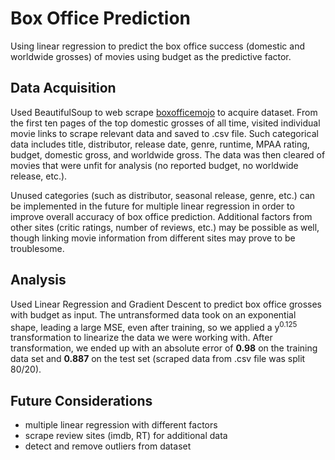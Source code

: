 # Box Office Prediction
Using linear regression to predict the box office success (domestic and worldwide grosses) of movies using budget as the predictive factor.

## Data Acquisition
Used BeautifulSoup to web scrape [boxofficemojo](https://www.boxofficemojo.com/) to acquire dataset. From the first ten pages of the top domestic grosses of all time, visited individual movie links to scrape relevant data and saved to .csv file. Such categorical data includes title, distributor, release date, genre, runtime, MPAA rating, budget, domestic gross, and worldwide gross. The data was then cleared of movies that were unfit for analysis (no reported budget, no worldwide release, etc.).

Unused categories (such as distributor, seasonal release, genre, etc.) can be implemented in the future for multiple linear regression in order to improve overall accuracy of box office prediction. Additional factors from other sites (critic ratings, number of reviews, etc.) may be possible as well, though linking movie information from different sites may prove to be troublesome.

## Analysis
Used Linear Regression and Gradient Descent to predict box office grosses with budget as input. The untransformed data took on an exponential shape, leading a large MSE, even after training, so we applied a y<sup>0.125</sup> transformation to linearize the data we were working with. After transformation, we ended up with an absolute error of **0.98** on the training data set and **0.887** on the test set (scraped data from .csv file was split 80/20).

## Future Considerations
* multiple linear regression with different factors
* scrape review sites (imdb, RT) for additional data
* detect and remove outliers from dataset
